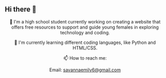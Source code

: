 ## Hi there 👋
<header>🔭 I'm a high school student currently working on creating a website that offers free resources to support and guide young females in exploring technology and coding.

  🌱 I'm currently learning different coding languages, like Python and HTML/CSS.
  
📫 How to reach me: 

Email: savannaemily6@gmail.com
  
</header>
<!--
**savannaemily6/savannaemily6** is a ✨ _special_ ✨ repository because its `README.md` (this file) appears on your GitHub profile.

Here are some ideas to get you started:

- 🔭 I’m currently working on ...
- 🌱 I’m currently learning ...
- 👯 I’m looking to collaborate on ...
- 🤔 I’m looking for help with ...
- 💬 Ask me about ...
- 📫 How to reach me: ...
- 😄 Pronouns: ...
- ⚡ Fun fact: ...
-->
